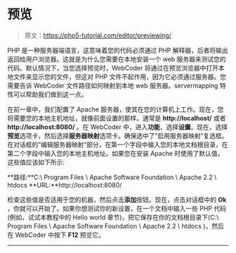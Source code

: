# 预览

> 原文：<https://php5-tutorial.com/editor/previewing/>

PHP 是一种服务器端语言，这意味着您的代码必须通过 PHP 解释器，后者将输出返回给用户浏览器。这就是为什么您需要在本地安装一个 web 服务器来测试您的代码。默认情况下，当您选择预览时，WebCoder 将通过在预览浏览器中打开本地文件来显示您的文件，但这对 PHP 文件不起作用，因为它必须通过服务器。您需要告诉 WebCoder 文件路径如何映射到本地 web 服务器。servermapping 特性可以帮助我们做到这一点。

在前一章中，我们配置了 Apache 服务器，使其在您的计算机上工作。现在，您将需要您的本地主机地址，就像前面设置的那样。通常是 **http://localhost/** 或者 **http://localhost:8080/** 。在 WebCoder 中，进入**功能**，选择**设置**。现在，选择**预览**选项卡，然后选择**服务器映射**选项卡。确保选中了“启用服务器映射”复选框。在对话框的“编辑服务器映射”部分，在第一个字段中输入您的本地文档根目录，在第二个字段中输入您的本地主机地址。如果您在安装 Apache 时使用了默认值，这些值应该如下所示:

**路径:**C:\ Program Files \ Apache Software Foundation \ Apache 2.2 \ htdocs \**URL:**http://localhost:8080/

检查这些值是否适用于您的机器，然后点击**添加**按钮。现在，点击对话框中的 **Ok** ，你就可以开始了。如果你想测试你的新设置，在一个文档中输入一些 PHP 代码(例如，试试本教程中的 Hello world 章节)，把它保存在你的文档根目录下(C:\ Program Files \ Apache Software Foundation \ Apache 2.2 \ htdocs \)，然后在 WebCoder 中按下 **F12** 预览它。

* * *